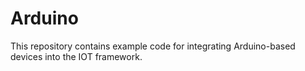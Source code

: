Arduino
=======
This repository contains example code for integrating Arduino-based devices into the IOT framework.

